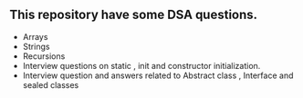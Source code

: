 ## This repository have some DSA questions. 
- Arrays
- Strings
- Recursions
- Interview questions on static , init and constructor initialization.
- Interview question and answers related to Abstract class , Interface and sealed classes
